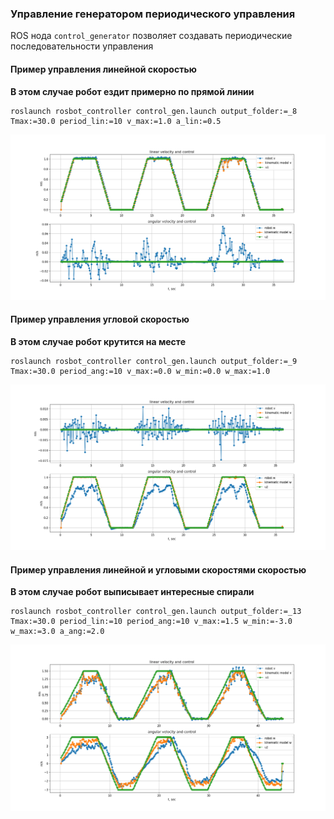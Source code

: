 ### Управление генератором периодического управления

ROS нода `control_generator` позволяет создавать периодические последовательности управления

#### Пример управления линейной скоростью
**В этом случае робот ездит примерно по прямой линии**
```
roslaunch rosbot_controller control_gen.launch output_folder:=_8 Tmax:=30.0 period_lin:=10 v_max:=1.0 a_lin:=0.5
```
![GitHub Logo](/docs/images/linear_example.png)

#### Пример управления угловой скоростью
**В этом случае робот крутится на месте**
```
roslaunch rosbot_controller control_gen.launch output_folder:=_9 Tmax:=30.0 period_ang:=10 v_max:=0.0 w_min:=0.0 w_max:=1.0 
```
![GitHub Logo](/docs/images/angular_example.png)

#### Пример управления линейной и угловыми скоростями скоростью
**В этом случае робот выписывает интересные спирали**
```
roslaunch rosbot_controller control_gen.launch output_folder:=_13 Tmax:=30.0 period_lin:=10 period_ang:=10 v_max:=1.5 w_min:=-3.0 w_max:=3.0 a_ang:=2.0
```
![GitHub Logo](/docs/images/linear_and_angular_examples.png)